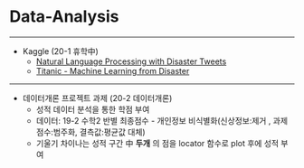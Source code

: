 # Data-Analysis
---
- Kaggle (20-1 휴학中)
  - [Natural Language Processing with Disaster Tweets](https://www.kaggle.com/c/nlp-getting-started)
  - [Titanic - Machine Learning from Disaster](https://www.kaggle.com/c/titanic)

---
- 데이터개론 프로젝트 과제 (20-2 데이터개론)
  - 성적 데이터 분석을 통한 학점 부여
  - 데이터: 19-2 수학2 반별 최종점수 - 개인정보 비식별화(신상정보:제거 , 과제점수:범주화, 결측값:평균값 대체)
  - 기울기 차이나는 성적 구간 中 **두개** 의 점을 locator 함수로 plot 후에 성적 부여


